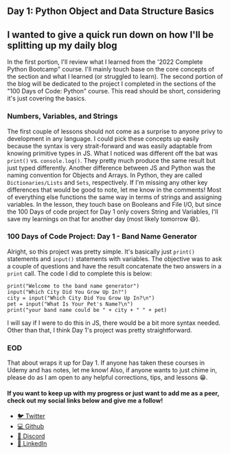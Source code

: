 ## Day 1: Python Object and Data Structure Basics

## I wanted to give a quick run down on how I'll be splitting up my daily blog

In the first portion, I'll review what I learned from the '2022 Complete Python Bootcamp" course. I'll mainly touch base on the core concepts of the section and what I learned (or struggled to learn). The second portion of the blog will be dedicated to the project I completed in the sections of the "100 Days of Code: Python" course. This read should be short, considering it's just covering the basics.

### Numbers, Variables, and Strings

The first couple of lessons should not come as a surprise to anyone privy to development in any language. I could pick these concepts up easily because the syntax is very strait-forward and was easily adaptable from knowing primitive types in JS. What I noticed was different off the bat was `print()` vs. `console.log()`. They pretty much produce the same result but just typed differently. Another difference between JS and Python was the naming convention for Objects and Arrays. In Python, they are called `Dictionaries/Lists` and `Sets`, respectively. If I'm missing any other key differences that would be good to note, let me know in the comments! Most of everything else functions the same way in terms of strings and assigning variables. In the lesson, they touch base on Booleans and File I/O, but since the 100 Days of code project for Day 1 only covers String and Variables, I'll save my learnings on that for another day (most likely tomorrow 😄).

### 100 Days of Code Project: Day 1 - Band Name Generator

Alright, so this project was pretty simple. It's basically just `print()` statements and `input()` statements with variables. The objective was to ask a couple of questions and have the result concatenate the two answers in a `print` call. The code I did to complete this is below:
```
print("Welcome to the band name generator")
input("Which City Did You Grow Up In?")
city = input("Which City Did You Grow Up In?\n")
pet = input("What Is Your Pet's Name?\n")
print("your band name could be " + city + " " + pet)
```
I will say if I were to do this in JS, there would be a bit more syntax needed. Other than that, I think Day 1's project was pretty straightforward.

### EOD
That about wraps it up for Day 1. If anyone has taken these courses in Udemy and has notes, let me know! Also, if anyone wants to just chime in, please do as I am open to any helpful corrections, tips, and lessons 😁.

#### If you want to keep up with my progress or just want to add me as a peer, check out my social links below and give me a follow!

<ul>
<li><a href="https://twitter.com/RingoMandingo93" target="_blank">🐦 Twitter</a></li>
<li><a href="https://github.com/kdleonard93" target="_blank">💻 Github</a></li>
<li><a href="https://discord.com/users/407639833146818570" target="_blank">👾 Discord</a></li>
<li><a href="https://www.linkedin.com/in/kyle-leonard93/" target="_blank">👔 LinkedIn</a></li>
</ul>